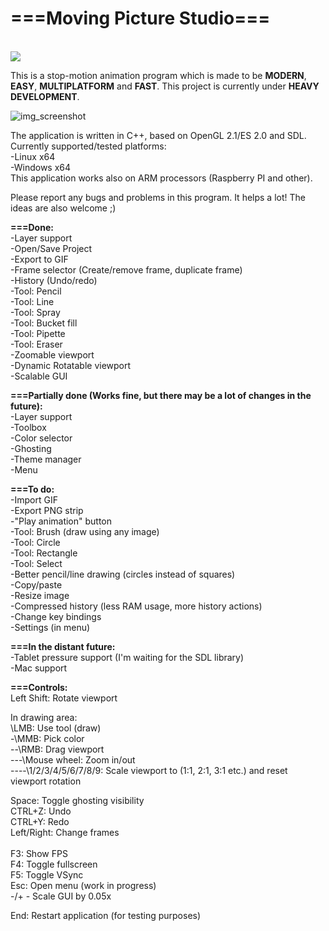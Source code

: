 <h1><b>===Moving Picture Studio===</b></h1><br>

<img src="http://mps.olekolek1000.pl/github/logo.png">

This is a stop-motion animation program which is made to be <b>MODERN</b>, <b>EASY</b>, <b>MULTIPLATFORM</b> and <b>FAST</b>.
This project is currently under <b>HEAVY DEVELOPMENT</b>.

![img_screenshot](http://mps.olekolek1000.pl/github/screenshot.png)

The application is written in C++, based on OpenGL 2.1/ES 2.0 and SDL.<br>
Currently supported/tested platforms:<br>
	-Linux x64<br>
	-Windows x64<br>
This application works also on ARM processors (Raspberry PI and other).<br>
	
Please report any bugs and problems in this program. It helps a lot!
The ideas are also welcome ;)

<b>===Done:</b><br>
-Layer support<br>
-Open/Save Project<br>
-Export to GIF<br>
-Frame selector (Create/remove frame, duplicate frame)<br>
-History (Undo/redo)<br>
-Tool: Pencil<br>
-Tool: Line<br>
-Tool: Spray<br>
-Tool: Bucket fill<br>
-Tool: Pipette<br>
-Tool: Eraser<br>
-Zoomable viewport<br>
-Dynamic Rotatable viewport<br>
-Scalable GUI<br>

<b>===Partially done (Works fine, but there may be a lot of changes in the future):</b><br>
-Layer support<br>
-Toolbox<br>
-Color selector<br>
-Ghosting<br>
-Theme manager<br>
-Menu

<b>===To do:</b><br>
-Import GIF<br>
-Export PNG strip<br>
-"Play animation" button<br>
-Tool: Brush (draw using any image)<br>
-Tool: Circle<br>
-Tool: Rectangle<br>
-Tool: Select<br>
-Better pencil/line drawing (circles instead of squares)<br>
-Copy/paste<br>
-Resize image<br>
-Compressed history (less RAM usage, more history actions)<br>
-Change key bindings<br>
-Settings (in menu)<br>

<b>===In the distant future:</b><br>
-Tablet pressure support (I'm waiting for the SDL library)<br>
-Mac support<br>


<b>===Controls:</b><br>
Left Shift: Rotate viewport<br>

In drawing area:<br>
\LMB: Use tool (draw)<br>
-\MMB: Pick color<br>
--\RMB: Drag viewport<br>
---\Mouse wheel: Zoom in/out<br>
----\1/2/3/4/5/6/7/8/9: Scale viewport to (1:1, 2:1, 3:1 etc.) and reset viewport rotation<br>

Space: Toggle ghosting visibility<br>
CTRL+Z: Undo<br>
CTRL+Y: Redo<br>
Left/Right: Change frames<br>
<br>
F3: Show FPS<br>
F4: Toggle fullscreen<br>
F5: Toggle VSync<br>
Esc: Open menu (work in progress)<br>
-/+ - Scale GUI by 0.05x<br>

End: Restart application (for testing purposes)<br>
